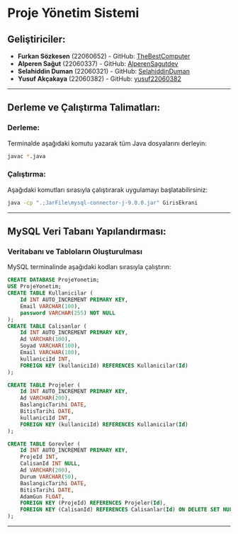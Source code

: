 # Proje Yönetim Sistemi

## Geliştiriciler:

- **Furkan Sözkesen** (22060652) - GitHub: [TheBestComputer](https://github.com/TheBestComputer)
- **Alperen Sağut** (22060337) - GitHub: [AlperenSagutdev](https://github.com/AlperenSagutdev)
- **Selahiddin Duman** (22060321) - GitHub: [SelahiddinDuman](https://github.com/SelahiddinDuman)
- **Yusuf Akçakaya** (22060382) - GitHub: [yusuf22060382](https://github.com/yusuf22060382)

---

## Derleme ve Çalıştırma Talimatları:

### Derleme:

Terminalde aşağıdaki komutu yazarak tüm Java dosyalarını derleyin:

```bash
javac *.java
```

### Çalıştırma:

Aşağıdaki komutları sırasıyla çalıştırarak uygulamayı başlatabilirsiniz:

```bash
java -cp ".;JarFile\mysql-connector-j-9.0.0.jar" GirisEkrani
```

---

## MySQL Veri Tabanı Yapılandırması:

### Veritabanı ve Tabloların Oluşturulması

MySQL terminalinde aşağıdaki kodları sırasıyla çalıştırın:

```sql
CREATE DATABASE ProjeYonetim;
USE ProjeYonetim;
CREATE TABLE Kullanicilar (
    Id INT AUTO_INCREMENT PRIMARY KEY,
    Email VARCHAR(100),
    password VARCHAR(255) NOT NULL
);
CREATE TABLE Calisanlar (
    Id INT AUTO_INCREMENT PRIMARY KEY,
    Ad VARCHAR(100),
    Soyad VARCHAR(100),
    Email VARCHAR(100),
    kullaniciId INT,
    FOREIGN KEY (kullaniciId) REFERENCES Kullanicilar(Id)
);

CREATE TABLE Projeler (
    Id INT AUTO_INCREMENT PRIMARY KEY,
    Ad VARCHAR(200),
    BaslangicTarihi DATE,
    BitisTarihi DATE,
    kullaniciId INT,
    FOREIGN KEY (kullaniciId) REFERENCES Kullanicilar(Id)
);

CREATE TABLE Gorevler (
    Id INT AUTO_INCREMENT PRIMARY KEY,
    ProjeId INT,
    CalisanId INT NULL,
    Ad VARCHAR(200),
    Durum VARCHAR(50),
    BaslangicTarihi DATE,
    BitisTarihi DATE,
    AdamGun FLOAT,
    FOREIGN KEY (ProjeId) REFERENCES Projeler(Id),
    FOREIGN KEY (CalisanId) REFERENCES Calisanlar(Id) ON DELETE SET NULL
);  
```

---

